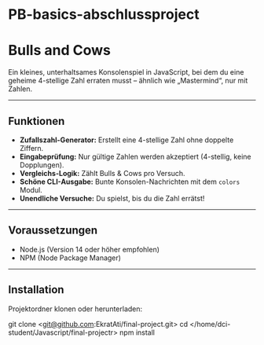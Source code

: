 # PB-basics-abschlussproject

#  Bulls and Cows 

Ein kleines, unterhaltsames Konsolenspiel in JavaScript, bei dem du eine geheime 4-stellige Zahl erraten musst – ähnlich wie „Mastermind“, nur mit Zahlen.

---

##  Funktionen

- **Zufallszahl-Generator:** Erstellt eine 4-stellige Zahl ohne doppelte Ziffern.
- **Eingabeprüfung:** Nur gültige Zahlen werden akzeptiert (4-stellig, keine Dopplungen).
- **Vergleichs-Logik:** Zählt Bulls & Cows pro Versuch.
- **Schöne CLI-Ausgabe:** Bunte Konsolen-Nachrichten mit dem `colors` Modul.
- **Unendliche Versuche:** Du spielst, bis du die Zahl errätst!

---

##  Voraussetzungen

- Node.js (Version 14 oder höher empfohlen)
- NPM (Node Package Manager)

---

##  Installation

 Projektordner klonen oder herunterladen:
  
   git clone <git@github.com:EkratAti/final-project.git>
   cd </home/dci-student/Javascript/final-projectr>
   npm install
   
